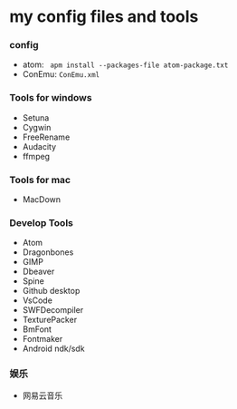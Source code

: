 my config files and tools
============

### config
* atom: ` apm install --packages-file atom-package.txt`
* ConEmu: `ConEmu.xml`


### Tools for windows
* Setuna
* Cygwin
* FreeRename
* Audacity
* ffmpeg

### Tools for mac
* MacDown


### Develop Tools
* Atom
* Dragonbones
* GIMP
* Dbeaver
* Spine
* Github desktop
* VsCode
* SWFDecompiler
* TexturePacker
* BmFont
* Fontmaker
* Android ndk/sdk

### 娱乐
* 网易云音乐